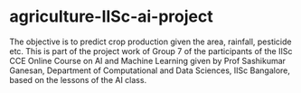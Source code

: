 # agriculture-IISc-ai-project
The objective is to predict crop production given the area, rainfall, pesticide etc. 
This is part of the project work of Group 7 of the participants of the IISc CCE Online Course on AI and Machine Learning given by Prof Sashikumar Ganesan, Department of Computational and Data Sciences, IISc Bangalore, based on the lessons of the AI class.
